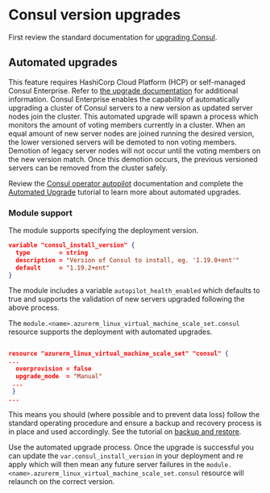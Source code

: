 # Consul version upgrades

First review the standard documentation for [upgrading Consul](https://developer.hashicorp.com/consul/docs/upgrading).

## Automated upgrades

This feature requires HashiCorp Cloud Platform (HCP) or self-managed Consul Enterprise. Refer to [the upgrade documentation](https://developer.hashicorp.com/consul/docs/enterprise/upgrades) for additional information.
Consul Enterprise enables the capability of automatically upgrading a cluster of Consul servers to a new version as updated server nodes join the cluster. This automated upgrade will spawn a process which monitors the amount of voting members currently in a cluster. When an equal amount of new server nodes are joined running the desired version, the lower versioned servers will be demoted to non voting members. Demotion of legacy server nodes will not occur until the voting members on the new version match. Once this demotion occurs, the previous versioned servers can be removed from the cluster safely.

Review the [Consul operator autopilot](https://developer.hashicorp.com/consul/commands/operator/autopilot) documentation and complete the [Automated Upgrade](https://developer.hashicorp.com/consul/tutorials/datacenter-operations/autopilot-datacenter-operations#upgrade-migrations) tutorial to learn more about automated upgrades.

### Module support


The module supports specifying the deployment version.

```json
variable "consul_install_version" {
  type        = string
  description = "Version of Consul to install, eg. '1.19.0+ent'"
  default     = "1.19.2+ent"
}
```

The module includes a variable `autopilot_health_enabled` which defaults to true and supports the validation of new servers upgraded following the above process.

The `module.<name>.azurerm_linux_virtual_machine_scale_set.consul` resource supports the deployment with automated upgrades.

```json

resource "azurerm_linux_virtual_machine_scale_set" "consul" {
...
  overprovision = false
  upgrade_mode  = "Manual"
 ...
 }
...

```

This means you should (where possible and to prevent data loss) follow the standard operating procedure and ensure a backup and recovery process is in place and used accordingly. See the tutorial on [backup and restore](https://developer.hashicorp.com/consul/tutorials/operate-consul/backup-and-restore ).

Use the automated upgrade process. Once the upgrade is successful you can update the `var.consul_install_version` in your deployment and re apply which will then mean any future server failures in the `module.<name>.azurerm_linux_virtual_machine_scale_set.consul` resource will relaunch on the correct version.
